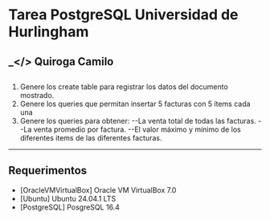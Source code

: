 
#  Tarea PostgreSQL Universidad de Hurlingham
## _</> Quiroga Camilo

## 

1. Genere los create table para registrar los datos del documento mostrado.
2. Genere los queries que permitan insertar 5 facturas con 5 ítems cada una 
3. Genere los queries para obtener: 
--La venta total de todas las facturas.
--La venta promedio por factura.
--El valor máximo y mínimo de los diferentes items de las diferentes facturas.

----

## Requerimentos

- [OracleVMVirtualBox]  Oracle VM VirtualBox 7.0
- [Ubuntu] Ubuntu 24.04.1 LTS
- [PostgreSQL]  PosgreSQL 16.4
